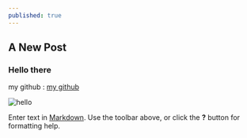 ```yaml
---
published: true
---
```

## A New Post
### Hello there
my github :
[my github]({{site.baseurl}})

![hello]({{site.baseurl}}/https://image.freepik.com/free-vector/nursery-poster-with-planet-saturn-stars-white-background-hello-world-kids-galaxy-print_167503-100.jpg)

Enter text in [Markdown](http://daringfireball.net/projects/markdown/). Use the toolbar above, or click the **?** button for formatting help.
